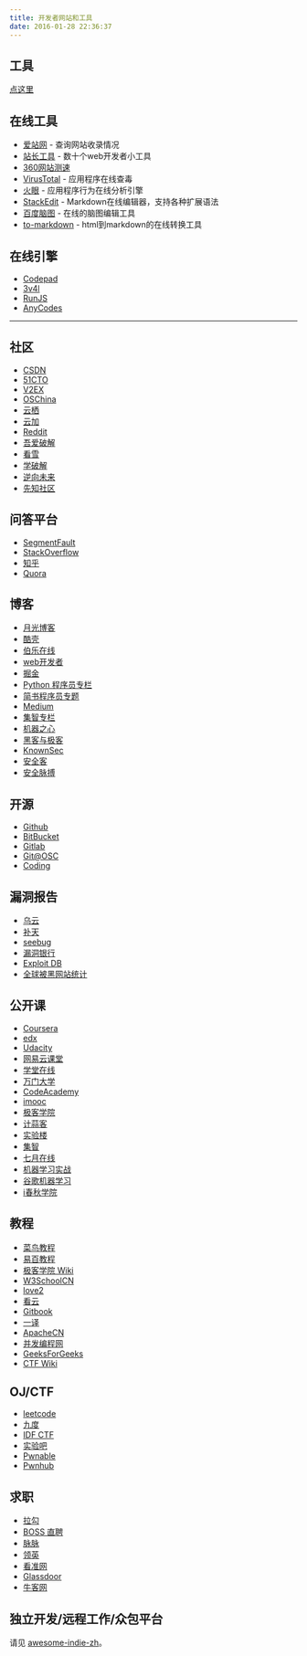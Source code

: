 ```yaml
---
title: 开发者网站和工具
date: 2016-01-28 22:36:37
---
```


## 工具

[点这里](https://github.com/wizardforcel/se-tools)

## 在线工具

*   [爱站网](http://www.aizhan.com/) - 查询网站收录情况
*   [站长工具](http://tool.chinaz.com/) - 数十个web开发者小工具
*   [360网站测速](http://ce.cloud.360.cn/)
*   [VirusTotal](https://www.virustotal.com/) - 应用程序在线查毒
*   [火眼](https://fireeye.ijinshan.com/) - 应用程序行为在线分析引擎
*   [StackEdit](https://stackedit.io/) - Markdown在线编辑器，支持各种扩展语法
*   [百度脑图](http://naotu.baidu.com/) - 在线的脑图编辑工具
*   [to-markdown](http://domchristie.github.io/to-markdown/) - html到markdown的在线转换工具

## 在线引擎

*   [Codepad](http://codepad.org/)
*   [3v4l](http://3v4l.org/)
*   [RunJS](http://runjs.cn/)
*   [AnyCodes](http://anycodes.cn/zh/)

* * *

## 社区

*   [CSDN](http://www.csdn.net/)
*   [51CTO](http://www.51cto.com/)
*   [V2EX](https://v2ex.com/)
*   [OSChina](http://www.oschina.net/)
*   [云栖](https://yq.aliyun.com)
*   [云加](https://cloud.tencent.com/developer)
*   [Reddit](https://reddit.com/)
*   [吾爱破解](http://www.52pojie.cn/)
*   [看雪](http://www.pediy.com/)
*   [学破解](http://www.xuepojie.com/)
*   [逆向未来](http://www.pd521.com/)
*   [先知社区](https://xz.aliyun.com/)

## 问答平台

*   [SegmentFault](http://segmentfault.com/)
*   [StackOverflow](http://stackoverflow.com/)
*   [知乎](https://www.zhihu.com/)
*   [Quora](https://www.quora.com/)

## 博客

*   [月光博客](http://www.williamlong.info/)
*   [酷壳](http://coolshell.cn/)
*   [伯乐在线](http://www.jobbole.com/)
*   [web开发者](http://www.admin10000.com/)
*   [掘金](https://juejin.im)
*   [Python 程序员专栏](https://zhuanlan.zhihu.com/pythoncxy)
*   [简书程序员专题](http://www.jianshu.com/collection/NEt52a)
*   [Medium](https://medium.com/)
*   [集智专栏](https://jizhi.im/blog/)
*   [机器之心](https://www.jiqizhixin.com/)
*   [黑客与极客](http://www.freebuf.com/)
*   [KnownSec](http://blog.knownsec.com/)
*   [安全客](http://bobao.360.cn/)
*   [安全脉搏](https://www.secpulse.com/)

## 开源

*   [Github](https://github.com/)
*   [BitBucket](https://bitbucket.org/)
*   [Gitlab](https://about.gitlab.com/)
*   [Git@OSC](http://git.oschina.net/)
*   [Coding](https://coding.net/)

## 漏洞报告

*   [乌云](http://www.wooyun.org/)
*   [补天](http://butian.360.cn/)
*   [seebug](https://www.seebug.org/)
*   [漏洞银行](http://www.bugbank.cn/)
*   [Exploit DB](https://www.exploit-db.com/)
*   [全球被黑网站统计](http://www.hack-cn.com/)

## 公开课

*   [Coursera](https://www.coursera.org/)
*   [edx](https://www.edx.org/)
*   [Udacity](https://cn.udacity.com/)
*   [网易云课堂](http://study.163.com/)
*   [学堂在线](http://www.xuetangx.com/)
*   [万门大学](https://www.wanmen.org/)
*   [CodeAcademy](http://www.codecademy.com/)
*   [imooc](http://www.imooc.com/)
*   [极客学院](http://www.jikexueyuan.com/)
*   [计蒜客](http://www.jisuanke.com/)
*   [实验楼](https://www.shiyanlou.com/)
*   [集智](https://jizhi.im/)
*   [七月在线](http://www.julyedu.com)
*   [机器学习实战](http://ml.apachecn.org/mlia/)
*   [谷歌机器学习](https://developers.google.cn/machine-learning/crash-course/)
*   [i春秋学院](http://www.ichunqiu.com/)

## 教程

*   [菜鸟教程](http://www.runoob.com/)
*   [易百教程](https://www.yiibai.com/)
*   [极客学院 Wiki](http://wiki.jikexueyuan.com/)
*   [W3SchoolCN](http://www.w3school.com.cn/)
*   [love2](https://love2.io/)
*   [看云](https://www.kancloud.cn/)
*   [Gitbook](https://legacy.gitbook.com/)
*   [一译](https://yiyibooks.cn/)
*   [ApacheCN](http://www.apachecn.org/)
*   [并发编程网](https://ifeve.com/)
*   [GeeksForGeeks](https://www.geeksforgeeks.org/)
*   [CTF Wiki](https://ctf-wiki.github.io/ctf-wiki/)

## OJ/CTF

*   [leetcode](https://oj.leetcode.com/)
*   [九度](http://ac.jobdu.com/)
*   [IDF CTF](http://ctf.idf.cn/index.php)
*   [实验吧](http://www.shiyanbar.com/ctf/beginner)
*   [Pwnable](http://www.pwnable.kr/)
*   [Pwnhub](https://pwnhub.cn/index)

## 求职

*   [拉勾](https://www.lagou.com/)
*   [BOSS 直聘](https://www.zhipin.com/)
*   [脉脉](http://maimai.cn)
*   [领英](https://www.linkedin.com/)
*   [看准网](https://www.kanzhun.com/)
*   [Glassdoor](https://www.glassdoor.com)
*   [牛客网](https://www.nowcoder.com/)

## 独立开发/远程工作/众包平台

请见 [awesome-indie-zh](https://github.com/apachecn/awesome-indie-zh)。